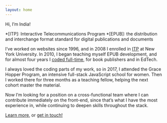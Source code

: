 ```yaml
---
layout: home
---
```


Hi, I’m India!

*[ITP]: Interactive Telecommunications Program
*[EPUB]: the distribution and interchange format standard for digital publications and documents

I’ve worked on websites since 1996, and in 2008 I enrolled in [ITP](https://tisch.nyu.edu/itp) at New York University. In 2010, I began teaching myself EPUB development, and for almost four years I [coded full-time](/projects/e-books.html), for book publishers and in EdTech.

I always loved the coding parts of my work, so in 2017, I attended the Grace Hopper Program, an intensive full-stack JavaScript school for women. Then I worked there for three months as a teaching fellow, helping the next cohort master the material.

Now I’m looking for a position on a cross-functional team where I can contribute immediately on the front-end, since that’s what I have the most experience in, while continuing to deepen skills throughout the stack.

[Learn more](/about.html), or [get in touch!](/contact.html)
